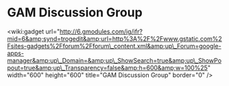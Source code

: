 # GAM Discussion Group
&lt;wiki:gadget url="http://6.gmodules.com/ig/ifr?mid=6&amp;synd=trogedit&amp;url=http%3A%2F%2Fwww.gstatic.com%2Fsites-gadgets%2Fforum%2Fforum\_content.xml&amp;up\_Forum=google-apps-manager&amp;up\_Domain=&amp;up\_ShowSearch=true&amp;up\_ShowPopout=true&amp;up\_Transparency=false&amp;h=600&amp;w=100%25" width="600" height="600" title="GAM Discussion Group" border="0" /&gt;